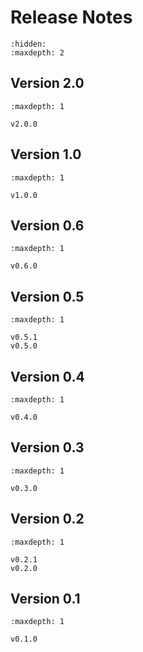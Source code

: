 # Release Notes

```{toctree}
:hidden:
:maxdepth: 2

```
## Version 2.0

```{toctree}
:maxdepth: 1

v2.0.0
```
## Version 1.0

```{toctree}
:maxdepth: 1

v1.0.0
```
## Version 0.6

```{toctree}
:maxdepth: 1

v0.6.0
```
## Version 0.5

```{toctree}
:maxdepth: 1

v0.5.1
v0.5.0
```
## Version 0.4

```{toctree}
:maxdepth: 1

v0.4.0
```
## Version 0.3

```{toctree}
:maxdepth: 1

v0.3.0
```

## Version 0.2

```{toctree}
:maxdepth: 1

v0.2.1
v0.2.0
```

## Version 0.1

```{toctree}
:maxdepth: 1

v0.1.0
```
